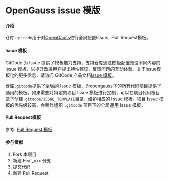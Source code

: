 # OpenGauss issue 模版

#### 介绍

仓库`.gitcode`用于对[OpenGauss](https://gitcode.com/opengauss)进行全局配置Issue、Pull Request模板。

#### Issue 模板

GitCode 为 Issue 提供了模板能力支持，支持仓库通过模板配置预设不同内容的 Issue 模板，以提升改进用户提出特性建议、反馈问题的互动体验。关于Issue模板化的更多信息，请访问 GitCode 产品文档[Issue 模板](https://docs.gitcode.com/docs/repo/issues/template/)。

仓库`.gitcode`提供了全局的 Issue 模板，为[opengauss](https://gitcode.com/opengauss)下的所有代码项目提供了通用的模板。如果需要对特定的项目 Issue 模板进行定制，可以在项目代码根目录下创建`.gitcode/ISSUE_TEMPLATE`目录，维护相应的 Issue 模板。项目 Issue 模板的优先级较高，会替代组织 `.gitcode` 项目下的全局通用 Issue 模板。

#### Pull Request模板

参考: [Pull Request 模板](https://docs.gitcode.com/docs/pulls/template/)

#### 参与贡献

1. Fork 本项目
2. 新建 Feat_xxx 分支
3. 提交代码
4. 新建 Pull Request
